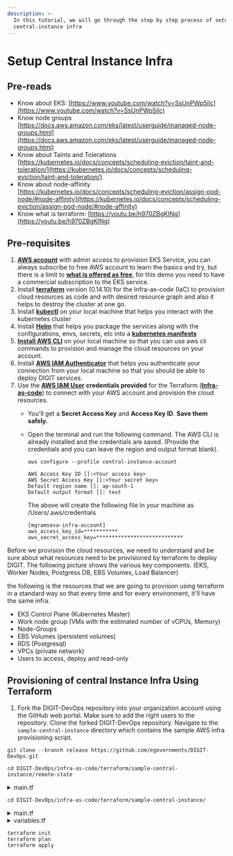 ```yaml
---
description: >-
  In this tutorial, we will go through the step by step process of setup
  central-instance infra
---
```


# Setup Central Instance Infra

## Pre-reads <a href="#pre-reads" id="pre-reads"></a>

* Know about EKS: [https://www.youtube.com/watch?v=SsUnPWp5ilc](https://www.youtube.com/watch?v=SsUnPWp5ilc)
* Know node groups​ [https://docs.aws.amazon.com/eks/latest/userguide/managed-node-groups.html](https://docs.aws.amazon.com/eks/latest/userguide/managed-node-groups.html)
* Know about Taints and Tolerations [https://kubernetes.io/docs/concepts/scheduling-eviction/taint-and-toleration/](https://kubernetes.io/docs/concepts/scheduling-eviction/taint-and-toleration/)
* Know about node-affinity [https://kubernetes.io/docs/concepts/scheduling-eviction/assign-pod-node/#node-affinity](https://kubernetes.io/docs/concepts/scheduling-eviction/assign-pod-node/#node-affinity)
* Know what is terraform: [https://youtu.be/h970ZBgKINg](https://youtu.be/h970ZBgKINg)​

## Pre-requisites <a href="#prerequisites" id="prerequisites"></a>

1. ​[**AWS account**](https://portal.aws.amazon.com/billing/signup?nc2=h\_ct\&src=default\&redirect\_url=https%3A%2F%2Faws.amazon.com%2Fregistration-confirmation#/start) with admin access to provision EKS Service, you can always subscribe to free AWS account to learn the basics and try, but there is a limit to [**what is offered as free**](https://aws.amazon.com/free/), for this demo you need to have a commercial subscription to the EKS service.
2. Install [**terraform**](https://releases.hashicorp.com/terraform/0.14.10/) version (0.14.10) for the Infra-as-code (IaC) to provision cloud resources as code and with desired resource graph and also it helps to destroy the cluster at one go.&#x20;
3. Install [**kubectl**](https://kubernetes.io/docs/tasks/tools/) on your local machine that helps you interact with the kubernetes cluster
4. Install [**Helm**](https://helm.sh/docs/intro/install/) that helps you package the services along with the configurations, envs, secrets, etc into a [**kubernetes manifests**](https://devspace.cloud/docs/cli/deployment/kubernetes-manifests/what-are-manifests)
5. **​**[**Install AWS CLI**](https://docs.aws.amazon.com/cli/latest/userguide/cli-chap-install.html) on your local machine so that you can use aws cli commands to provision and manage the cloud resources on your account.
6. Install [**AWS IAM Authenticator**](https://docs.aws.amazon.com/eks/latest/userguide/install-aws-iam-authenticator.html) that helps you authenticate your connection from your local machine so that you should be able to deploy DIGIT services.
7. ​Use the [**AWS IAM User**](https://docs.aws.amazon.com/IAM/latest/UserGuide/id\_users\_create.html) **credentials provided** for the Terraform ([**Infra-as-code**](https://devops.digit.org/devops-general/infra-as-code)) to connect with your AWS account and provision the cloud resources.
   * You'll get a **Secret Access Key** and **Access Key ID**. **Save them safely.**
   *   Open the terminal and run the following command. The AWS CLI is already installed and the credentials are saved. (Provide the credentials and you can leave the region and output format blank).

       ```
       aws configure --profile central-instance-account 

       AWS Access Key ID []:<Your access key>
       AWS Secret Access Key []:<Your secret key>
       Default region name []: ap-south-1
       Default output format []: text
       ```

       The above will create the following file In your machine as /Users/.aws/credentials

       ```
       [mgramseva-infra-account] 
       aws_access_key_id=*********** 
       aws_secret_access_key=****************************
       ```

Before we provision the cloud resources, we need to understand and be sure about what resources need to be provisioned by terraform to deploy DIGIT. The following picture shows the various key components. (EKS, Worker Nodes, Postgress DB, EBS Volumes, Load Balancer)

&#x20;the following is the resources that we are going to provision using terraform in a standard way so that every time and for every environment, it'll have the same infra.

* EKS Control Plane (Kubernetes Master)
* Work node group (VMs with the estimated number of vCPUs, Memory)
* Node-Groups&#x20;
* EBS Volumes (persistent volumes)
* RDS (Postgresql)
* VPCs (private network)
* Users to access, deploy and read-only

## Provisioning of central Instance Infra Using Terraform

1. Fork the DIGIT-DevOps repository into your organization account using the GitHub web portal. Make sure to add the right users to the repository. Clone the forked DIGIT-DevOps repository. Navigate to the `sample-central-instance` directory which contains the sample AWS infra provisioning script.&#x20;

```
git clone --branch release https://github.com/egovernments/DIGIT-DevOps.git

cd DIGIT-DevOps/infra-as-code/terraform/sample-central-instance/remote-state
```

<details>

<summary>main.tf</summary>

```
provider "aws" {
  region = "ap-south-1"
}

resource "aws_s3_bucket" "terraform_state" {
  bucket = "central-instance-test-terraform-state"     // Replce bucket name

  versioning {
    enabled = true
  }

  lifecycle {
    prevent_destroy = true
  }
}

resource "aws_dynamodb_table" "terraform_state_lock" {
  name           = "central-instance-test-terraform-state"   // Replce bucket name
  read_capacity  = 1
  write_capacity = 1
  hash_key       = "LockID"

  attribute {
    name = "LockID"
    type = "S"
  }
}
```

</details>

```
cd DIGIT-DevOps/infra-as-code/terraform/sample-central-instance/
```

<details>

<summary>main.tf</summary>

```
terraform {
  backend "s3" {
    bucket = "central-instance-test-terraform-state"  //Replace bucket name
    key = "terraform"
    region = "ap-south-1"
  }
}

module "network" {
  source             = "../modules/kubernetes/aws/network"
  vpc_cidr_block     = "${var.vpc_cidr_block}"
  cluster_name       = "${var.cluster_name}"
  availability_zones = "${var.network_availability_zones}"
}

module "db" {
  source                        = "../modules/db/aws"
  subnet_ids                    = "${module.network.private_subnets}"
  vpc_security_group_ids        = ["${module.network.rds_db_sg_id}"]
  availability_zone             = "${element(var.availability_zones, 0)}"
  instance_class                = "db.t3.medium"             //Replace DB instance class according to your environments
  engine_version                = "11.15"                
  storage_type                  = "gp2"
  storage_gb                    = "100"              
  backup_retention_days         = "7"
  administrator_login           = "admin"                   
  administrator_login_password  = "${var.db_password}"
  identifier                    = "${var.cluster_name}-db"
  db_name                       = "${var.db_name}"
  environment                   = "${var.cluster_name}"
}


data "aws_eks_cluster" "cluster" {
  name = "${module.eks.cluster_id}"
}

data "aws_eks_cluster_auth" "cluster" {
  name = "${module.eks.cluster_id}"
}
provider "kubernetes" {
  host                   = "${data.aws_eks_cluster.cluster.endpoint}"
  cluster_ca_certificate = "${base64decode(data.aws_eks_cluster.cluster.certificate_authority.0.data)}"
  token                  = "${data.aws_eks_cluster_auth.cluster.token}"
  load_config_file       = false
  version                = "~> 1.11"
}

module "eks" {
  source          = "terraform-aws-modules/eks/aws"
  version         = "17.24.0"
  cluster_name    = "${var.cluster_name}"
  cluster_version = "${var.kubernetes_version}"
  subnets         = "${concat(module.network.private_subnets, module.network.public_subnets)}"

  tags = "${
    map(
      "kubernetes.io/cluster/${var.cluster_name}", "owned",
      "KubernetesCluster", "${var.cluster_name}"
    )
  }"

  vpc_id = "${module.network.vpc_id}"

  worker_groups_launch_template = [
    {
      name                    = "spot"
      subnets                 = "${concat(slice(module.network.private_subnets, 0, length(var.availability_zones)), slice(module.network.public_subnets, 0, length(var.availability_zones)))}"
      override_instance_types = "${var.override_instance_types}"
      asg_max_size            = 1
      asg_desired_capacity    = 1
      kubelet_extra_args      = "--node-labels=node.kubernetes.io/lifecycle=spot"
      spot_allocation_strategy= "capacity-optimized"
      spot_instance_pools     = null
    },
  ]
  
}

module "es-master" {

  source = "../modules/storage/aws"
  storage_count = 3
  environment = "${var.cluster_name}"
  disk_prefix = "es-master"
  availability_zones = "${var.availability_zones}"
  storage_sku = "gp2"
  disk_size_gb = "2"
  
}
module "es-data-v1" {

  source = "../modules/storage/aws"
  storage_count = 3
  environment = "${var.cluster_name}"
  disk_prefix = "es-data-v1"
  availability_zones = "${var.availability_zones}"
  storage_sku = "gp2"
  disk_size_gb = "25"
  
}

module "zookeeper" {

  source = "../modules/storage/aws"
  storage_count = 3
  environment = "${var.cluster_name}"
  disk_prefix = "zookeeper"
  availability_zones = "${var.availability_zones}"
  storage_sku = "gp2"
  disk_size_gb = "2"
  
}

module "kafka" {

  source = "../modules/storage/aws"
  storage_count = 3
  environment = "${var.cluster_name}"
  disk_prefix = "kafka"
  availability_zones = "${var.availability_zones}"
  storage_sku = "gp2"
  disk_size_gb = "50"
  
}

data "aws_security_group" "node_sg" {
 tags = {
    Name = "${var.cluster_name}-eks_worker_sg"
  }
  depends_on = [
   module.eks
  ]
}
  
module "node-group" {  
  for_each = toset(["digit", "urban", "sanitation", "ifix", "mgramseva"])  // Replace/Add node groups
  source = "../modules/node-pool/aws"

  cluster_name        = "${var.cluster_name}"
  node_group_name     = "${each.key}-ng"
  kubernetes_version  = "${var.kubernetes_version}"
  security_groups     =  ["${module.network.worker_nodes_sg_id}", "${data.aws_security_group.node_sg.id}"]
  subnet              = "${concat(slice(module.network.private_subnets, 0, length(var.node_pool_zone)))}"
  node_group_max_size = 1
  node_group_desired_size = 1
  depends_on = [
    module.network,
    module.eks
  ]
}  



```

</details>

<details>

<summary>variables.tf</summary>

```
#
# Variables Configuration
#

variable "cluster_name" {
  description = "Name of the Kubernetes cluster"
  default = "cental-instance-test"  //Replace
}

variable "vpc_cidr_block" {
  default = "192.172.32.0/19"
}

variable "network_availability_zones" {
  description = "Configure availability zones configuration for VPC. Leave as default for India. Recommendation is to have subnets in at least two availability zones"
  default = ["ap-south-1a", "ap-south-1b"]  // Replace if needed 
}

variable "availability_zones" {
  description = "Amazon EKS runs and scales the Kubernetes control plane across multiple AWS Availability Zones to ensure high availability. Specify a comma separated list to have a cluster spanning multiple zones. Note that this will have cost implications"
  default = ["ap-south-1a"]  #REPLACE IF NEEDED
}

variable "node_pool_zone" {
 description = "Should be same as availability_zones"
 default = ["ap-south-1a"] #REPLACE IF NEEDED
}

variable "kubernetes_version" {
  default = "1.20"  #REPLACE IF NEEDED
}

variable "instance_type" {
  default = "m4.xlarge"
}

variable "override_instance_types" {
  default = ["r5a.large", "r5ad.large", "r5d.large", "m4.xlarge"]
  
}

variable "number_of_worker_nodes" {
  default = "1"
}

variable "ssh_key_name" {
  default = "central-instance"
}

variable "db_name" {
  description = "RDS DB name. Make sure there are no hyphens or other special characters in the DB name. Else, DB creation will fail"
  default = "test_db" #REPLACE
}

variable "db_password" {}

```

</details>

```
terraform init
terraform plan
terraform apply
```
